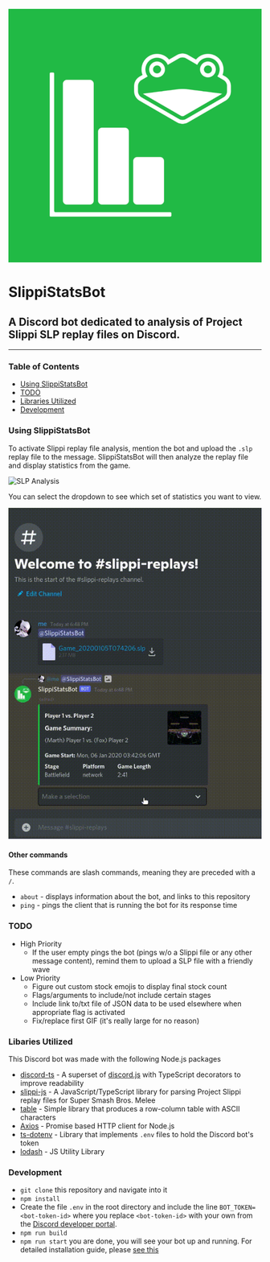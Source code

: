 ![SlippiStatsBot Logo](./images/logos/SlippiStats.png)
# SlippiStatsBot
A Discord bot dedicated to analysis of Project Slippi SLP replay files on Discord.
---

------

### Table of Contents

- [Using SlippiStatsBot](https://github.com/shrianshChari/SlippiStatsBot#using-slippistatsbot)
- [TODO](https://github.com/shrianshChari/SlippiStatsBot#todo)
- [Libraries Utilized](https://github.com/shrianshChari/SlippiStatsBot#libaries-utilized)
- [Development](https://github.com/shrianshChari/SlippiStatsBot#development)

### Using SlippiStatsBot

To activate Slippi replay file analysis, mention the bot and upload the `.slp` replay file to the message. SlippiStatsBot will then analyze the replay file and display statistics from the game. 

![SLP Analysis](./images/gifs/ReplayUpload.gif)

You can select the dropdown to see which set of statistics you want to view.

![Viewing Stats](./images/gifs/ChangeEmbed.gif)

#### Other commands

These commands are slash commands, meaning they are preceded with a `/`.

- `about` - displays information about the bot, and links to this repository
- `ping` - pings the client that is running the bot for its response time

### TODO

- High Priority
  - If the user empty pings the bot (pings w/o a Slippi file or any other message content), remind them to upload a SLP file with a friendly wave
- Low Priority
  - Figure out custom stock emojis to display final stock count
  - Flags/arguments to include/not include certain stages
  - Include link to/txt file of JSON data to be used elsewhere when appropriate flag is activated
  - Fix/replace first GIF (it's really large for no reason)

### Libaries Utilized
This Discord bot was made with the following Node.js packages
- [discord-ts](https://discord-ts.js.org/) - A superset of [discord.js](https://discord.js.org/#/) with TypeScript decorators to improve readability
- [slippi-js](https://github.com/project-slippi/slippi-js) - A JavaScript/TypeScript library for parsing Project Slippi replay files for Super Smash Bros. Melee
- [table](https://www.npmjs.com/package/table) - Simple library that produces a row-column table with ASCII characters
- [Axios](https://axios-http.com/) - Promise based HTTP client for Node.js
- [ts-dotenv](https://www.npmjs.com/package/ts-dotenv) - Library that implements `.env` files to hold the Discord bot's token
- [lodash](https://lodash.com/) - JS Utility Library

### Development
- `git clone` this repository and navigate into it
- `npm install`
- Create the file `.env` in the root directory and include the line `BOT_TOKEN=<bot-token-id>` where you replace `<bot-token-id>` with your own from the [Discord developer portal](https://discord.com/developers/).
- `npm run build`
- `npm run start`
you are done, you will see your bot up and running. For detailed installation guide, please [see this](https://oceanroleplay.github.io/discord.ts/docs/installation)

